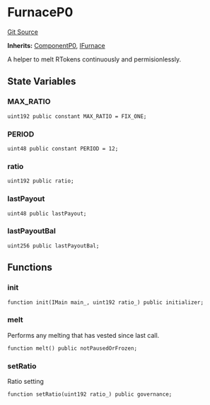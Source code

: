 # FurnaceP0
[Git Source](https://github.com/larrythecucumber321/protocol/blob/77d337b8595ba96d069ded321419b36a61984170/contracts/p0/Furnace.sol)

**Inherits:**
[ComponentP0](/contracts/p0/mixins/Component.sol/abstract.ComponentP0.md), [IFurnace](/contracts/interfaces/IFurnace.sol/interface.IFurnace.md)

A helper to melt RTokens continuously and permisionlessly.


## State Variables
### MAX_RATIO

```solidity
uint192 public constant MAX_RATIO = FIX_ONE;
```


### PERIOD

```solidity
uint48 public constant PERIOD = 12;
```


### ratio

```solidity
uint192 public ratio;
```


### lastPayout

```solidity
uint48 public lastPayout;
```


### lastPayoutBal

```solidity
uint256 public lastPayoutBal;
```


## Functions
### init


```solidity
function init(IMain main_, uint192 ratio_) public initializer;
```

### melt

Performs any melting that has vested since last call.


```solidity
function melt() public notPausedOrFrozen;
```

### setRatio

Ratio setting


```solidity
function setRatio(uint192 ratio_) public governance;
```

